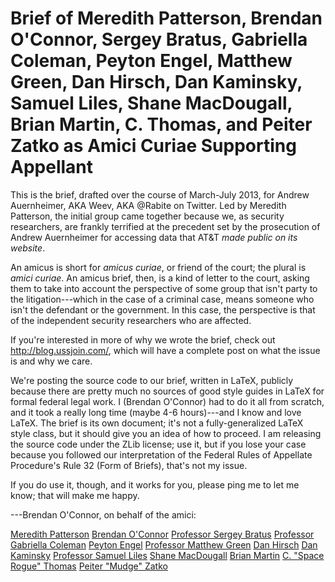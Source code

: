 Brief of Meredith Patterson, Brendan O'Connor, Sergey Bratus, Gabriella Coleman, Peyton Engel, Matthew Green, Dan Hirsch, Dan Kaminsky, Samuel Liles, Shane MacDougall, Brian Martin, C. Thomas, and Peiter Zatko as Amici Curiae Supporting Appellant
============

This is the brief, drafted over the course of March-July 2013, for Andrew Auernheimer, AKA Weev, AKA @Rabite on Twitter. Led by Meredith Patterson, the initial group came together because we, as security researchers, are frankly terrified at the precedent set by the prosecution of Andrew Auernheimer for accessing data that AT&T *made public on its website*.

An amicus is short for *amicus curiae*, or friend of the court; the plural is *amici curiae*. An amicus brief, then, is a kind of letter to the court, asking them to take into account the perspective of some group that isn't party to the litigation---which in the case of a criminal case, means someone who isn't the defendant or the government. In this case, the perspective is that of the independent security researchers who are affected.

If you're interested in more of why we wrote the brief, check out <http://blog.ussjoin.com/>, which will have a complete post on what the issue is and why we care.

We're posting the source code to our brief, written in LaTeX, publicly because there are pretty much no sources of good style guides in LaTeX for formal federal legal work. I (Brendan O'Connor) had to do it all from scratch, and it took a really long time (maybe 4-6 hours)---and I know and love LaTeX. The brief is its own document; it's not a fully-generalized LaTeX style class, but it should give you an idea of how to proceed. I am releasing the source code under the ZLib license; use it, but if you lose your case because you followed our interpretation of the Federal Rules of Appellate Procedure's Rule 32 (Form of Briefs), that's not my issue.

If you do use it, though, and it works for you, please ping me to let me know; that will make me happy.

---Brendan O'Connor, on behalf of the amici:

[Meredith Patterson](http://en.wikipedia.org/wiki/Meredith_L._Patterson)
[Brendan O'Connor](http://ussjoin.com)
[Professor Sergey Bratus](http://www.cs.dartmouth.edu/~sergey/)
[Professor Gabriella Coleman](http://gabriellacoleman.org)
[Peyton Engel](http://www.linkedin.com/pub/peyton-engel/0/b60/418)
[Professor Matthew Green](http://spar.isi.jhu.edu/~mgreen/)
[Dan Hirsch](https://twitter.com/thequux)
[Dan Kaminsky](http://dankaminsky.com)
[Professor Samuel Liles](http://selil.com)
[Shane MacDougall](http://www.tacticalintelligence.org)
[Brian Martin](http://attrition.org)
[C. "Space Rogue" Thomas](https://twitter.com/spacerog)
[Peiter "Mudge" Zatko](https://twitter.com/dotMudge)


